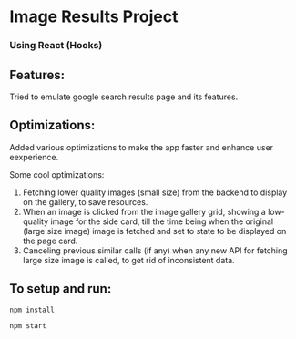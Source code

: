 # Image Results Project

### Using React (Hooks)
## Features:

Tried to emulate google search results page and its features.

## Optimizations:
Added various optimizations to make the app faster and enhance user eexperience.

Some cool optimizations:
1. Fetching lower quality images (small size) from the backend to display on the gallery, to save resources.
2. When an image is clicked from the image gallery grid, showing a low-quality image for the side card, till the time being when the original (large size image) image is fetched and set to state to be displayed on the page card.
3. Canceling previous similar calls (if any) when any new API for fetching large size image is called, to get rid of inconsistent data.


## To setup and run:

```
npm install

npm start
```
